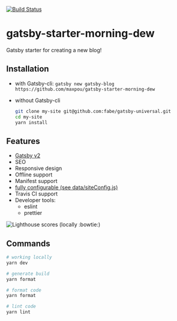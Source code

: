 [![Build Status](https://travis-ci.org/maxpou/gatsby-starter-morning-dew.svg?branch=master)](https://travis-ci.org/maxpou/gatsby-starter-morning-dew)

# gatsby-starter-morning-dew

Gatsby starter for creating a new blog!

## Installation


* with Gatsby-cli: `gatsby new gatsby-blog https://github.com/maxpou/gatsby-starter-morning-dew`

* without Gatsby-cli

  ```sh
  git clone my-site git@github.com:fabe/gatsby-universal.git
  cd my-site
  yarn install
  ```

## Features

- [Gatsby v2](https://www.gatsbyjs.org/)
- SEO
- Responsive design
- Offline support
- Manifest support 
- [fully configurable (see data/siteConfig.js)](./data/siteConfig.js)
- Travis CI support
- Developer tools:
  - eslint
  - prettier


![Lighthouse scores (locally :bowtie:)](https://lighthouse.now.sh/?perf=88&pwa=81&a11y=92&bp=100&seo=100)


## Commands

```sh
# working locally
yarn dev

# generate build
yarn format

# format code
yarn format

# lint code
yarn lint
```
